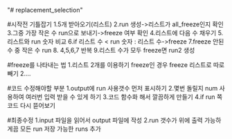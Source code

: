 "# replacement_selection" 

#시작전 기틀잡기
1.5개 받아오기(리스트)
2.run 생성->리스트가 all_freeze인지 확인
3.그중 가장 작은 수 run으로 보내기->freeze 여부 확인
4.리스트에 다음 수 채우기
5.리스트와 run 숫자 비교
6.if 리스트 수 < run 숫자 :
    리스트 수->freeze
7.freeze 안된 수 중 작은 수 run
8. 4,5,6,7 반복
9.리스트 수가 모두 freeze면 run2 생성 

#freeze를 나타내는 법
1.리스트 2개를 이용하기
  freeze인 경우 freeze 리스트로 따로 빼기
2....

#코드 수정해야할 부분
1.output에 run 사용갯수 먼저 표시하기
2.몇번 돌릴지 num 사용하여 여러번 입력 받을 수 있게 하기
3.코드 함수화 해서 깔끔하게 만들기
4.if run 쪽 코드 다시 뜯어보기

#최종수정
1.input 파일을 읽어서 output 파일에 작성
2.run 갯수가 위에 출력 가능하게끔 모든 run 저장 가능한 runs 추가


